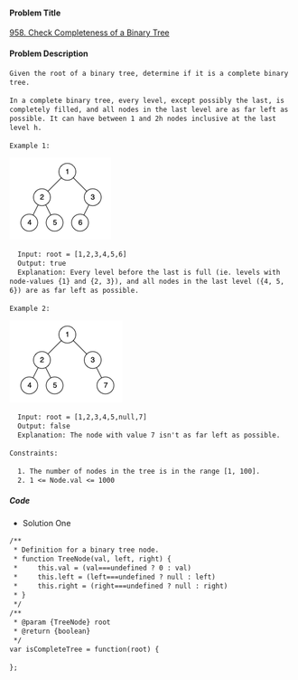 #### Problem Title
[958. Check Completeness of a Binary Tree](https://leetcode.com/problems/check-completeness-of-a-binary-tree)
#### Problem Description
```
Given the root of a binary tree, determine if it is a complete binary tree.

In a complete binary tree, every level, except possibly the last, is completely filled, and all nodes in the last level are as far left as possible. It can have between 1 and 2h nodes inclusive at the last level h.

Example 1:
```
![1](../../assets/tree/2021-02-10/1.png)
```
  Input: root = [1,2,3,4,5,6]
  Output: true
  Explanation: Every level before the last is full (ie. levels with node-values {1} and {2, 3}), and all nodes in the last level ({4, 5, 6}) are as far left as possible.

Example 2:
```
![1](../../assets/tree/2021-02-10/2.png)
```
  Input: root = [1,2,3,4,5,null,7]
  Output: false
  Explanation: The node with value 7 isn't as far left as possible.

Constraints:

  1. The number of nodes in the tree is in the range [1, 100].
  2. 1 <= Node.val <= 1000
```
##### Code

- Solution One
```
/**
 * Definition for a binary tree node.
 * function TreeNode(val, left, right) {
 *     this.val = (val===undefined ? 0 : val)
 *     this.left = (left===undefined ? null : left)
 *     this.right = (right===undefined ? null : right)
 * }
 */
/**
 * @param {TreeNode} root
 * @return {boolean}
 */
var isCompleteTree = function(root) {
    
};
```

